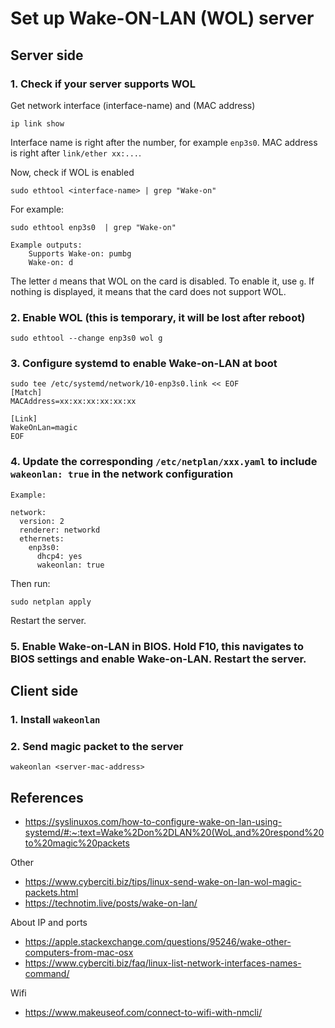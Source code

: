 # Set up Wake-ON-LAN (WOL) server

## Server side
### 1. Check if your server supports WOL

Get network interface (interface-name) and (MAC address)
```
ip link show
```
Interface name is right after the number, for example `enp3s0`. MAC address is right after `link/ether xx:...`. 

Now, check if WOL is enabled
```
sudo ethtool <interface-name> | grep "Wake-on"
```

For example: 
```
sudo ethtool enp3s0  | grep "Wake-on"

Example outputs:
    Supports Wake-on: pumbg
    Wake-on: d
```
The letter `d` means that WOL on the card is disabled. To enable it, use `g`. If nothing is displayed, it means that the card does not support WOL.

### 2. Enable WOL (this is temporary, it will be lost after reboot)
```
sudo ethtool --change enp3s0 wol g
```

### 3. Configure systemd to enable Wake-on-LAN at boot
```
sudo tee /etc/systemd/network/10-enp3s0.link << EOF
[Match]
MACAddress=xx:xx:xx:xx:xx:xx

[Link]
WakeOnLan=magic
EOF
```

### 4. Update the corresponding `/etc/netplan/xxx.yaml` to include `wakeonlan: true` in the network configuration
```
Example: 

network:
  version: 2
  renderer: networkd
  ethernets:
    enp3s0:
      dhcp4: yes
      wakeonlan: true
```
Then run: 
```
sudo netplan apply
```
Restart the server.

### 5. Enable Wake-on-LAN in BIOS. Hold F10, this navigates to BIOS settings and enable Wake-on-LAN. Restart the server.


## Client side
### 1. Install `wakeonlan`

### 2. Send magic packet to the server
```
wakeonlan <server-mac-address>
```

## References
- <https://syslinuxos.com/how-to-configure-wake-on-lan-using-systemd/#:~:text=Wake%2Don%2DLAN%20(WoL,and%20respond%20to%20magic%20packets>

Other
- <https://www.cyberciti.biz/tips/linux-send-wake-on-lan-wol-magic-packets.html>
- <https://technotim.live/posts/wake-on-lan/>

About IP and ports
- <https://apple.stackexchange.com/questions/95246/wake-other-computers-from-mac-osx>
- <https://www.cyberciti.biz/faq/linux-list-network-interfaces-names-command/>

Wifi
- <https://www.makeuseof.com/connect-to-wifi-with-nmcli/>
